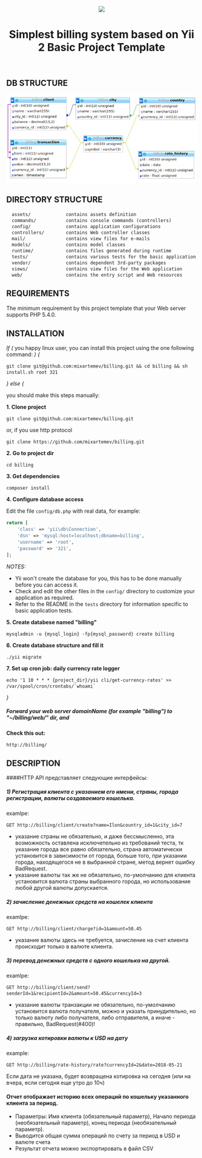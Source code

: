 <p align="center">
    <a href="https://github.com/yiisoft" target="_blank">
        <img src="https://avatars0.githubusercontent.com/u/993323" height="100px">
    </a>
    <h1 align="center">Simplest billing system based on Yii 2 Basic Project Template</h1>
    <br>
</p>

DB STRUCTURE
------------
![schema](web/schema.png)


DIRECTORY STRUCTURE
-------------------

      assets/             contains assets definition
      commands/           contains console commands (controllers)
      config/             contains application configurations
      controllers/        contains Web controller classes
      mail/               contains view files for e-mails
      models/             contains model classes
      runtime/            contains files generated during runtime
      tests/              contains various tests for the basic application
      vendor/             contains dependent 3rd-party packages
      views/              contains view files for the Web application
      web/                contains the entry script and Web resources



REQUIREMENTS
------------

The minimum requirement by this project template that your Web server supports PHP 5.4.0.


INSTALLATION
------------

*If (* you happy linux user, you can install this project using the one following command: *) {*

~~~
git clone git@github.com:mixartemev/billing.git && cd billing && sh install.sh root 321
~~~

*} else {*

you should make this steps manually:

**1. Clone project**
~~~
git clone git@github.com:mixartemev/billing.git
~~~
or, if you use http protocol
~~~
git clone https://github.com/mixartemev/billing.git
~~~


**2. Go to project dir**
~~~
cd billing
~~~

**3. Get dependencies**
~~~
composer install
~~~

**4. Configure database access**

Edit the file `config/db.php` with real data, for example:
```php
return [
    'class' => 'yii\db\Connection',
    'dsn' => 'mysql:host=localhost;dbname=billing',
    'username' => 'root',
    'password' => '321',
];
```
*NOTES:*
- Yii won't create the database for you, this has to be done manually before you can access it.
- Check and edit the other files in the `config/` directory to customize your application as required.
- Refer to the README in the `tests` directory for information specific to basic application tests.


**5. Create databese named "billing"**
~~~
mysqladmin -u {mysql_login} -fp{mysql_password} create billing
~~~

**6. Create database structure and fill it**
~~~
./yii migrate
~~~

**7. Set up cron job: daily currency rate logger**
~~~
echo '1 10 * * * {project_dir}/yii cli/get-currency-rates' >> /var/spool/cron/crontabs/`whoami`
~~~
*}*

##### Forward your web server domainName (for example "billing") to "~/billing/web/" dir, and

**Check this out:**
~~~
http://billing/
~~~

DESCRIPTION
-----------

####HTTP API представляет следующие интерфейсы:

##### 1) Регистрация клиента с указанием его имени, страны, города регистрации, валюты создаваемого кошелька.
examlpe:
```
GET http://billing/client/create?name=Ilon&country_id=1&city_id=7
```
- указание страны не обязательно, и даже бессмысленно, эта возможность оставлена исключетельно из требований теста, тк указание города все равно обязательно, страна автоматически установится в зависимости от города, больше того, при указании города, находящегося не в выбранной стране, метод вернет ошибку BadRequest.
- указание валюты так же не обязательно, по-умолчанию для клиента установится валюта страны выбранного города, но использование любой другой валюты допускается.

##### 2) зачисление денежных средств на кошелек клиента
examlpe:
```
GET http://billing/client/charge?id=1&amount=50.45
```
- указание валюты здесь не требуется, зачисление на счет клиента происходит только в валюте клиента.

##### 3) перевод денежных средств с одного кошелька на другой.
examlpe:
```
GET http://billing/client/send?senderId=1&recipientId=2&amount=50.45&currencyId=3
```
- указание валюты транзакции не обязательно, по-умолчанию установится валюта получателя, можно и указать принудительно, но только валюту либо получателя, либо отправителя, а иначе - правильно, BadRequest(#400)!

##### 4) загрузка котировки валюты к USD на дату
example:
```
GET http://billing/rate-history/rate?currencyId=2&date=2018-05-21
```
Если дата не указана, будет возвращена котировка на сегодня (или на вчера, если сегодня еще утро до 10ч)

#### Отчет отображает историю всех операций по кошельку указанного клиента за период.
- Параметры: Имя клиента (обязательный параметр), Начало периода (необязательный параметр), конец периода (необязательный параметр).
- Выводится общая сумма операций по счету за период в USD и валюте счета
- Результат отчета можно экспортировать в файл CSV